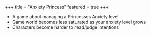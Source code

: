 +++
title = "Anxiety Princess"
featured = true
+++
* A game about managing a Princesses Anxiety level
* Game world becomes less saturated as your anxiety level grows
* Characters become harder to read/judge intentions


